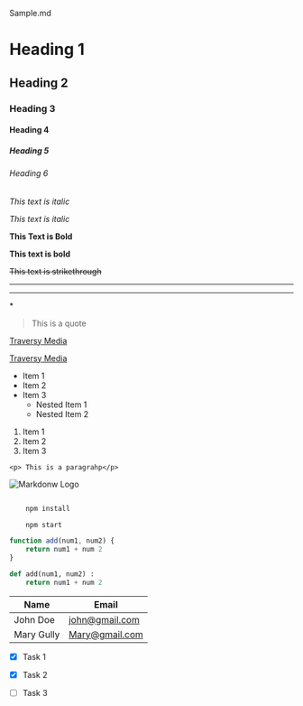 Sample.md
<!-- Heading -->
# Heading 1 
## Heading 2
### Heading 3
#### Heading 4
##### Heading 5
###### Heading 6

<!-- Italics-->
*This text is italic*

_This text is italic_

<!-- Strong Text -->
**This Text is Bold**

__This text is bold__

<!-- Strikethrough-->
~~This text is strikethrough~~

<!-- Horizontal rule-->

---

___

<!-- To scape shortcuts-->

\*

<!-- Blockquote-->

> This is a quote

<!-- Links-->

[Traversy Media](http://www.traversymedia.com)

[Traversy Media](http://www.traversymedia.com "Traversy Media")

<!-- Unourdered List UL-->
* Item 1
* Item 2
* Item 3
    * Nested Item 1
    * Nested Item 2


<!-- Ordered List OL-->
1. Item 1
1. Item 2
1. Item 3

<!-- Inline Code Block-->
`<p> This is a paragrahp</p>`

<!-- Images-->
![Markdonw Logo](https://markdown-here.com/img/icon256.png)

<!-- Github Markdown-->

<!-- Code Blocks-->
```bash

    npm install

    npm start

```

```javascript
function add(num1, num2) {
    return num1 + num 2
}
```

```Python
def add(num1, num2) :
    return num1 + num 2
```

<!-- Tables-->

| Name         | Email          |
 --------------| -------------- |
| John Doe     | john@gmail.com |
|Mary Gully    | Mary@gmail.com |

<!-- Task Lisk-->
* [x] Task 1
* [x] Task 2
* [ ] Task 3







